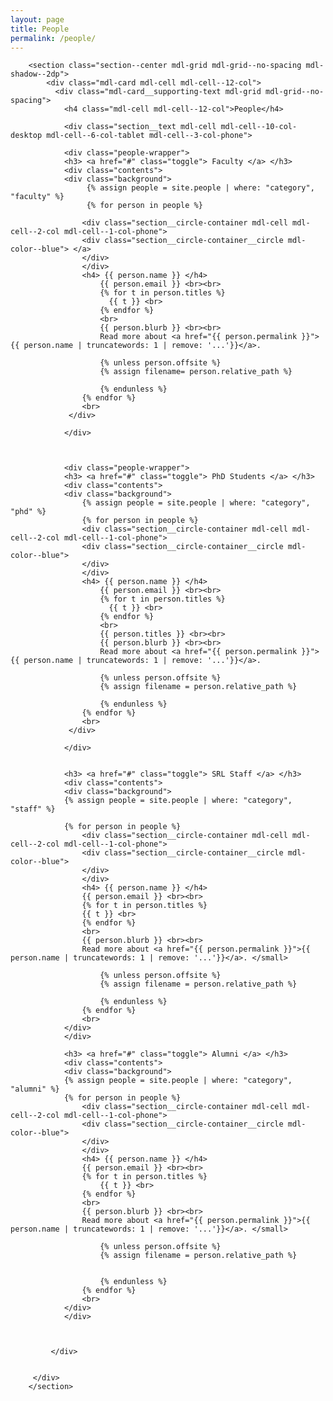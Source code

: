```yaml
---
layout: page
title: People
permalink: /people/
---
```

<head>
<style>
.background {
    background: gainsboro;
}

</style>
</head>
  <body class="mdl-demo mdl-color--grey-100 mdl-color-text--grey-700 mdl-base">
         
        <section class="section--center mdl-grid mdl-grid--no-spacing mdl-shadow--2dp">
            <div class="mdl-card mdl-cell mdl-cell--12-col">
              <div class="mdl-card__supporting-text mdl-grid mdl-grid--no-spacing">
                <h4 class="mdl-cell mdl-cell--12-col">People</h4>
      
                <div class="section__text mdl-cell mdl-cell--10-col-desktop mdl-cell--6-col-tablet mdl-cell--3-col-phone">

                <div class="people-wrapper">
                <h3> <a href="#" class="toggle"> Faculty </a> </h3> 
  				<div class="contents"> 
				<div class="background">
				     {% assign people = site.people | where: "category", "faculty" %}
					 {% for person in people %}
  					
              		<div class="section__circle-container mdl-cell mdl-cell--2-col mdl-cell--1-col-phone">
                    <div class="section__circle-container__circle mdl-color--blue"> </a>
                  	</div>
                	</div>
       				<h4> {{ person.name }} </h4>
        				{{ person.email }} <br><br>
        				{% for t in person.titles %}
       					  {{ t }} <br>
       					{% endfor %}
       					<br>
       					{{ person.blurb }} <br><br>
       					Read more about <a href="{{ person.permalink }}">{{ person.name | truncatewords: 1 | remove: '...'}}</a>. 
       
       					{% unless person.offsite %}
       					{% assign filename= person.relative_path %}

       					{% endunless %}
  					{% endfor %}
  					<br>
 				 </div>

  				</div>
  				
  				
  				
  				<div class="people-wrapper">
                <h3> <a href="#" class="toggle"> PhD Students </a> </h3> 
  				<div class="contents"> 
				<div class="background">
				    {% assign people = site.people | where: "category", "phd" %}
  					{% for person in people %}
              		<div class="section__circle-container mdl-cell mdl-cell--2-col mdl-cell--1-col-phone">
                  	<div class="section__circle-container__circle mdl-color--blue">
                  	</div>
                	</div>
       				<h4> {{ person.name }} </h4>
        				{{ person.email }} <br><br>
        			    {% for t in person.titles %}
       					  {{ t }} <br>
       					{% endfor %}
       					<br>
       					{{ person.titles }} <br><br>
       					{{ person.blurb }} <br><br>
       					Read more about <a href="{{ person.permalink }}">{{ person.name | truncatewords: 1 | remove: '...'}}</a>. 
       
       					{% unless person.offsite %}
       					{% assign filename = person.relative_path %}

       					{% endunless %}
  					{% endfor %}
  					<br>
 				 </div>

  				</div>
  
  
  				<h3> <a href="#" class="toggle"> SRL Staff </a> </h3>
  				<div class="contents">
  				<div class="background">
  				{% assign people = site.people | where: "category", "staff" %}

  				{% for person in people %}
                	<div class="section__circle-container mdl-cell mdl-cell--2-col mdl-cell--1-col-phone">
                  	<div class="section__circle-container__circle mdl-color--blue">
                  	</div>
                	</div>
       				<h4> {{ person.name }} </h4>
       				{{ person.email }} <br><br>
       			    {% for t in person.titles %}
       				{{ t }} <br>
       				{% endfor %}
       				<br>
       				{{ person.blurb }} <br><br>
       				Read more about <a href="{{ person.permalink }}">{{ person.name | truncatewords: 1 | remove: '...'}}</a>. </small>

       					{% unless person.offsite %}
       					{% assign filename = person.relative_path %}
 
       					{% endunless %}
  					{% endfor %}
  					<br>
 			 	</div>
 				</div>
 				
  				<h3> <a href="#" class="toggle"> Alumni </a> </h3>
  				<div class="contents">
  				<div class="background">
  				{% assign people = site.people | where: "category", "alumni" %}
  				{% for person in people %}
                	<div class="section__circle-container mdl-cell mdl-cell--2-col mdl-cell--1-col-phone">
                  	<div class="section__circle-container__circle mdl-color--blue">
                  	</div>
                	</div>
       				<h4> {{ person.name }} </h4>
       				{{ person.email }} <br><br>
       				{% for t in person.titles %}
       					{{ t }} <br>
       				{% endfor %}
       				<br>
       				{{ person.blurb }} <br><br>
       				Read more about <a href="{{ person.permalink }}">{{ person.name | truncatewords: 1 | remove: '...'}}</a>. </small>

       					{% unless person.offsite %}
       					{% assign filename = person.relative_path %}
       					

       					{% endunless %}
  					{% endfor %}
  					<br>
 			 	</div>
 				</div>
 				
  
  
 			 </div>

          
         </div>
        </section>
     
  </body>